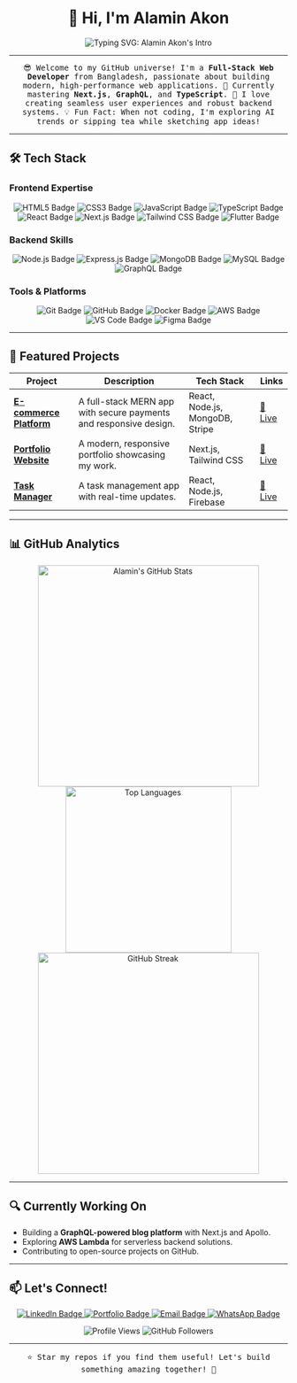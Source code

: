 <div align="center">
  <h1>👋 Hi, I'm Alamin Akon</h1>
  <img src="https://readme-typing-svg.herokuapp.com?font=Inter&size=24&color=6366F1&center=true&vCenter=true&width=600&lines=Full-Stack+Web+Developer+from+Bangladesh;Crafting+Scalable+%26+Responsive+Web+Apps;Passionate+about+Next.js+%26+GraphQL" alt="Typing SVG: Alamin Akon's Intro">
</div>

---

<div align="center">
  <samp>
    😎 Welcome to my GitHub universe! I'm a <b>Full-Stack Web Developer</b> from Bangladesh, passionate about building modern, high-performance web applications.  
    🌱 Currently mastering <b>Next.js</b>, <b>GraphQL</b>, and <b>TypeScript</b>.  
    🚀 I love creating seamless user experiences and robust backend systems.  
    💡 Fun Fact: When not coding, I'm exploring AI trends or sipping tea while sketching app ideas!
  </samp>
</div>

---

## 🛠️ Tech Stack

### Frontend Expertise
<p align="center">
  <img src="https://img.shields.io/badge/HTML5-E34F26?style=flat-square&logo=html5&logoColor=white" alt="HTML5 Badge">
  <img src="https://img.shields.io/badge/CSS3-1572B6?style=flat-square&logo=css3&logoColor=white" alt="CSS3 Badge">
  <img src="https://img.shields.io/badge/JavaScript-F7DF1E?style=flat-square&logo=javascript&logoColor=black" alt="JavaScript Badge">
  <img src="https://img.shields.io/badge/TypeScript-3178C6?style=flat-square&logo=typescript&logoColor=white" alt="TypeScript Badge">
  <img src="https://img.shields.io/badge/React-20232A?style=flat-square&logo=react&logoColor=61DAFB" alt="React Badge">
  <img src="https://img.shields.io/badge/Next.js-000000?style=flat-square&logo=next.js&logoColor=white" alt="Next.js Badge">
  <img src="https://img.shields.io/badge/Tailwind_CSS-38B2AC?style=flat-square&logo=tailwind-css&logoColor=white" alt="Tailwind CSS Badge">
  <img src="https://img.shields.io/badge/Flutter-02569B?style=flat-square&logo=flutter&logoColor=white" alt="Flutter Badge">
</p>

### Backend Skills
<p align="center">
  <img src="https://img.shields.io/badge/Node.js-43853D?style=flat-square&logo=node.js&logoColor=white" alt="Node.js Badge">
  <img src="https://img.shields.io/badge/Express.js-404D59?style=flat-square" alt="Express.js Badge">
  <img src="https://img.shields.io/badge/MongoDB-4EA94B?style=flat-square&logo=mongodb&logoColor=white" alt="MongoDB Badge">
  <img src="https://img.shields.io/badge/MySQL-005C84?style=flat-square&logo=mysql&logoColor=white" alt="MySQL Badge">
  <img src="https://img.shields.io/badge/GraphQL-E10098?style=flat-square&logo=graphql&logoColor=white" alt="GraphQL Badge">
</p>

### Tools & Platforms
<p align="center">
  <img src="https://img.shields.io/badge/Git-F05032? style=flat-square&logo=git&logoColor=white" alt="Git Badge">
  <img src="https://img.shields.io/badge/GitHub-100000? style=flat-square&logo=github&logoColor=white" alt="GitHub Badge">
  <img src="https://img.shields.io/badge/Docker-2496ED? style=flat-square&logo=docker&logoColor=white" alt="Docker Badge">
  <img src="https://img.shields.io/badge/AWS-232F3E? style=flat-square&logo=amazon-aws&logoColor=white" alt="AWS Badge">
  <img src="https://img.shields.io/badge/VS_Code-0078D4? style=flat-square&logo=visual%20studio%20code&logoColor=white" alt="VS Code Badge">
  <img src="https://img.shields.io/badge/Figma-F24E1E? style=flat-square&logo=figma&logoColor=white" alt="Figma Badge">
</p>

---

## 🌟 Featured Projects

| Project | Description | Tech Stack | Links |
|---------|-------------|------------|-------|
| **[E-commerce Platform](https://e-shop-main-theta.vercel.app/)** | A full-stack MERN app with secure payments and responsive design. | React, Node.js, MongoDB, Stripe | [🔗 Live](https://e-shop-main-theta.vercel.app/) |
| **[Portfolio Website](https://alaminakon.vercel.app/)** | A modern, responsive portfolio showcasing my work. | Next.js, Tailwind CSS | [🔗 Live](https://alaminakon.vercel.app/) |
| **[Task Manager](https://sphere-two-peach.vercel.app/)** | A task management app with real-time updates. | React, Node.js, Firebase | [🔗 Live](https://sphere-two-peach.vercel.app/) |

---

## 📊 GitHub Analytics

<div align="center">
  <img src="https://github-readme-stats.vercel.app/api?username=alaminakon&show_icons=true&theme=radical&hide_border=true&count_private=true" alt="Alamin's GitHub Stats" width="400">
  <img src="https://github-readme-stats.vercel.app/api/top-langs/?username=alaminakon&layout=compact&theme=radical&hide_border=true&langs_count=6" alt="Top Languages" width="300">
</div>

<div align="center">
  <img src="https://streak-stats.demolab.com/?user=alaminakon&theme=radical&hide_border=true&date_format=M%20j%5B%2C%20Y%5D" alt="GitHub Streak" width="400">
</div>

---

## 🔍 Currently Working On
- Building a **GraphQL-powered blog platform** with Next.js and Apollo.
- Exploring **AWS Lambda** for serverless backend solutions.
- Contributing to open-source projects on GitHub.

---

## 📫 Let's Connect!

<p align="center">
  <a href="https://www.linkedin.com/in/alaminakon" target="_blank">
    <img src="https://img.shields.io/badge/LinkedIn-0077B5?style=flat-square&logo=linkedin&logoColor=white" alt="LinkedIn Badge">
  </a>
  <a href="https://alaminakon.dev" target="_blank">
    <img src="https://img.shields.io/badge/Portfolio-FF5722?style=flat-square&logo=google-chrome&logoColor=white" alt="Portfolio Badge">
  </a>
  <a href="mailto:dev.alaminakon@gmail.com">
    <img src="https://img.shields.io/badge/Email-D14836?style=flat-square&logo=gmail&logoColor=white" alt="Email Badge">
  </a>
  <a href="https://wa.me/88014766823304">
    <img src="https://img.shields.io/badge/WhatsApp-25D366?style=flat-square&logo=whatsapp&logoColor=white" alt="WhatsApp Badge">
  </a>
</p>

<div align="center">
  <img src="https://komarev.com/ghpvc/?username=alaminakon&label=Profile%20Views&color=0e75b6&style=flat-square" alt="Profile Views">
  <img src="https://img.shields.io/github/followers/alaminakon?label=Followers&style=social" alt="GitHub Followers">
</div>

---

<div align="center">
  <samp>⭐ Star my repos if you find them useful! Let's build something amazing together! 🚀</samp>
</div>
